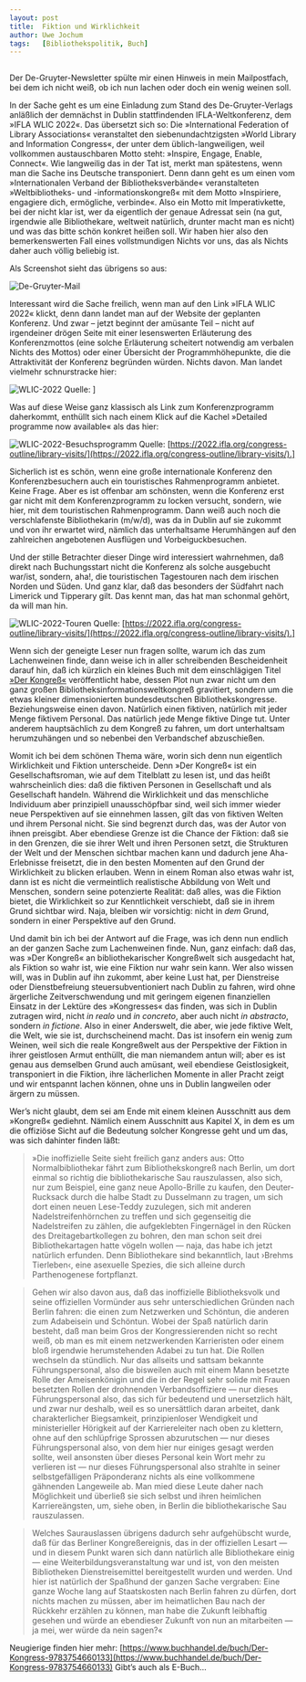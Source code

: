 ```yaml
---
layout:	post
title:	Fiktion und Wirklichkeit
author:	Uwe Jochum
tags:   [Bibliothekspolitik, Buch]
---
```


<img src="http://vg01.met.vgwort.de/na/67adec9202d44b948e6017f8b0806c3a" width="1" height="1" alt="">

Der De-Gruyter-Newsletter spülte mir einen Hinweis in mein
Mailpostfach, bei dem ich nicht weiß, ob ich nun lachen oder doch
ein wenig weinen soll. 

In der Sache geht es um eine Einladung zum Stand des
De-Gruyter-Verlags anläßlich der demnächst in Dublin
stattfindenden IFLA-Weltkonferenz, dem »IFLA WLIC 2022«. Das
übersetzt sich so: Die »International Federation of Library
Associations« veranstaltet den siebenundachtzigsten »World
Library and Information Congress«, der unter dem
üblich-langweiligen, weil vollkommen austauschbaren Motto steht:
»Inspire, Engage, Enable, Connect«. Wie langweilig das in der Tat
ist, merkt man spätestens, wenn man die Sache ins Deutsche
transponiert. Denn dann geht es um einen vom »Internationalen
Verband der Bibliotheksverbände« veranstalteten »Weltbibliotheks-
und -informationskongreß« mit dem Motto »Inspiriere, engagiere
dich, ermögliche, verbinde«. Also ein Motto mit Imperativkette,
bei der nicht klar ist, wer da eigentlich der genaue Adressat
sein (na gut, irgendwie alle Bibliothekare, weltweit natürlich,
drunter macht man es nicht) und was das bitte schön konkret
heißen soll. Wir haben hier also den bemerkenswerten Fall eines
vollstmundigen Nichts vor uns, das als Nichts daher auch völlig
beliebig ist.

Als Screenshot sieht das übrigens so aus:

![De-Gruyter-Mail](/5artikel/material/screenshot-mail-2022-07-20.png
"De-Gruyter-Mail")

Interessant wird die Sache freilich, wenn man auf den Link »IFLA
WLIC 2022« klickt, denn dann landet man auf der Website der
geplanten Konferenz. Und zwar – jetzt beginnt der amüsante Teil –
nicht auf irgendeiner drögen Seite mit einer lesenswerten
Erläuterung des Konferenzmottos (eine solche Erläuterung
scheitert notwendig am verbalen Nichts des Mottos) oder einer
Übersicht der Programmhöhepunkte, die die Attraktivität der
Konferenz begründen würden. Nichts davon. Man landet vielmehr
schnurstracke hier:

![WLIC-2022](/5artikel/material/screenshot-wlic-2022-2022-07-20.png
"WLIC-2022") Quelle: ]

Was auf diese Weise ganz klassisch als Link zum Konferenzprogramm
daherkommt, enthüllt sich nach einem Klick auf die Kachel
»Detailed programme now available« als das hier:

![WLIC-2022-Besuchsprogramm](/5artikel/material/screenshot-wlic-visits-2022-07-20.png
"WLIC-2022-Besuchsprogramm") Quelle:
[https://2022.ifla.org/congress-outline/library-visits/](https://2022.ifla.org/congress-outline/library-visits/).]

Sicherlich ist es schön, wenn eine große internationale Konferenz
den Konferenzbesuchern auch ein touristisches Rahmenprogramm
anbietet. Keine Frage. Aber es ist offenbar am schönsten, wenn
die Konferenz erst gar nicht mit dem Konferenzprogramm zu locken
versucht, sondern, wie hier, mit dem touristischen
Rahmenprogramm. Dann weiß auch noch die verschlafenste
Bibliothekarin (m/w/d), was da in Dublin auf sie zukommt und von
ihr erwartet wird, nämlich das unterhaltsame Herumhängen auf den
zahlreichen angebotenen Ausflügen und Vorbeiguckbesuchen.

Und der stille Betrachter dieser Dinge wird interessiert
wahrnehmen, daß direkt nach Buchungsstart nicht die Konferenz als
solche ausgebucht war/ist, sondern, aha!, die touristischen
Tagestouren nach dem irischen Norden und Süden. Und ganz klar,
daß das besonders der Südfahrt nach Limerick und Tipperary
gilt. Das kennt man, das hat man schonmal gehört, da will man
hin. 

![WLIC-2022-Touren](/5artikel/material/screenshot-wlic-touren-2022-07-20.png
"WLIC-2022-Touren") Quelle:
[https://2022.ifla.org/congress-outline/library-visits/](https://2022.ifla.org/congress-outline/library-visits/).]

Wenn sich der geneigte Leser nun fragen sollte, warum ich das zum
Lachenweinen finde, dann weise ich in aller schreibenden
Bescheidenheit darauf hin, daß ich kürzlich ein kleines Buch mit
dem einschlägigen Titel [»Der
Kongreß«](https://uwejochum.github.io/5artikel/2022/06/03/jochum-kongress/)
veröffentlicht habe, dessen Plot nun zwar nicht um den ganz
großen Bibliotheksinformationsweltkongreß gravitiert, sondern um
die etwas kleiner dimensionierten bundesdeutschen
Bibliothekskongresse. Beziehungsweise einen davon. Natürlich
einen fiktiven, natürlich mit jeder Menge fiktivem Personal. Das
natürlich jede Menge fiktive Dinge tut. Unter anderem
hauptsächlich zu dem Kongreß zu fahren, um dort unterhaltsam
herumzuhängen und so nebenbei den Verbandschef abzuschießen.

Womit ich bei dem schönen Thema wäre, worin sich denn nun
eigentlich Wirklichkeit und Fiktion unterscheide. Denn »Der
Kongreß« ist ein Gesellschaftsroman, wie auf dem Titelblatt zu
lesen ist, und das heißt wahrscheinlich dies: daß die fiktiven
Personen in Gesellschaft und als Gesellschaft handeln. Während
die Wirklichkeit und das menschliche Individuum aber prinzipiell
unausschöpfbar sind, weil sich immer wieder neue Perspektiven auf
sie einnehmen lassen, gilt das von fiktiven Welten und ihrem
Personal nicht. Sie sind begrenzt durch das, was der Autor von
ihnen preisgibt. Aber ebendiese Grenze ist die Chance der
Fiktion: daß sie in den Grenzen, die sie ihrer Welt und ihren
Personen setzt, die Strukturen der Welt und der Menschen sichtbar
machen kann und dadurch jene Aha-Erlebnisse freisetzt, die in den
besten Momenten auf den Grund der Wirklichkeit zu blicken
erlauben. Wenn in einem Roman also etwas wahr ist, dann ist es
nicht die vermeintlich realistische Abbildung von Welt und
Menschen, sondern seine potenzierte Realität: daß alles, was die
Fiktion bietet, die Wirklichkeit so zur Kenntlichkeit verschiebt,
daß sie in ihrem Grund sichtbar wird. Naja, bleiben wir
vorsichtig: nicht in *dem* Grund, sondern in einer Perspektive
auf den Grund.

Und damit bin ich bei der Antwort auf die Frage, was ich denn nun
endlich an der ganzen Sache zum Lachenweinen finde. Nun, ganz
einfach: daß das, was »Der Kongreß« an bibliothekarischer
Kongreßwelt sich ausgedacht hat, als Fiktion so wahr ist, wie
eine Fiktion nur wahr sein kann. Wer also wissen will, was in
Dublin auf ihn zukommt, aber keine Lust hat, per Dienstreise oder
Dienstbefreiung steuersubventioniert nach Dublin zu fahren, wird
ohne ärgerliche Zeitverschwendung und mit geringem eigenen
finanziellen Einsatz in der Lektüre des »Kongresses« das finden,
was sich in Dublin zutragen wird, nicht *in realo* und *in
concreto*, aber auch nicht *in abstracto*, sondern *in fictione*.
Also in einer Anderswelt, die aber, wie jede fiktive Welt, die
Welt, wie sie ist, durchscheinend macht. Das ist insofern ein
wenig zum Weinen, weil sich die reale Kongreßwelt aus der
Perspektive der Fiktion in ihrer geistlosen Armut enthüllt, die
man niemandem antun will; aber es ist genau aus demselben Grund
auch amüsant, weil ebendiese Geistlosigkeit, transponiert in die
Fiktion, ihre lächerlichen Momente in aller Pracht zeigt und wir
entspannt lachen können, ohne uns in Dublin langweilen oder
ärgern zu müssen.

Wer’s nicht glaubt, dem sei am Ende mit einem kleinen Ausschnitt aus
dem »Kongreß« gediehnt. Nämlich einem Ausschnitt aus Kapitel X,
in dem es um die offiziöse Sicht auf die Bedeutung solcher
Kongresse geht und um das, was sich dahinter finden läßt:

> »Die inoffizielle Seite sieht freilich ganz anders aus: Otto
> Normalbibliothekar fährt zum Bibliothekskongreß nach Berlin, um
> dort einmal so richtig die bibliothekarische Sau rauszulassen,
> also sich, nur zum Beispiel, eine ganz neue Apollo-Brille zu
> kaufen, den Deuter-Rucksack durch die halbe Stadt zu Dusselmann
> zu tragen, um sich dort einen neuen Lese-Teddy zuzulegen, sich
> mit anderen Nadelstreifenhörnchen zu treffen und sich gegenseitig
> die Nadelstreifen zu zählen, die aufgeklebten Fingernägel in den
> Rücken des Dreitagebartkollegen zu bohren, den man schon seit
> drei Bibliothekartagen hatte vögeln wollen — naja, das habe ich
> jetzt natürlich erfunden. Denn Bibliothekare sind bekanntlich,
> laut ›Brehms Tierleben‹, eine asexuelle Spezies, die sich alleine
> durch Parthenogenese fortpflanzt.

> Gehen wir also davon aus, daß das inoffizielle Bibliotheksvolk
> und seine offiziellen Vormünder aus sehr unterschiedlichen
> Gründen nach Berlin fahren: die einen zum Netzwerken und
> Schöntun, die anderen zum Adabeisein und Schöntun. Wobei der Spaß
> natürlich darin besteht, daß man beim Gros der Kongressierenden
> nicht so recht weiß, ob man es mit einem netzwerkenden
> Karrieristen oder einem bloß irgendwie herumstehenden Adabei zu
> tun hat. Die Rollen wechseln da stündlich. Nur das allseits und
> sattsam bekannte Führungspersonal, also die bisweilen auch mit
> einem Mann besetzte Rolle der Ameisenkönigin und die in der Regel
> sehr solide mit Frauen besetzten Rollen der drohnenden
> Verbandsoffiziere — nur dieses Führungspersonal also, das sich
> für bedeutend und unersetzlich hält, und zwar nur deshalb, weil
> es so unersättlich daran arbeitet, dank charakterlicher
> Biegsamkeit, prinzipienloser Wendigkeit und ministerieller
> Hörigkeit auf der Karriereleiter nach oben zu klettern, ohne auf
> den schlüpfrige Sprossen abzurutschen — nur dieses
> Führungspersonal also, von dem hier nur einiges gesagt werden
> sollte, weil ansonsten über dieses Personal kein Wort mehr zu
> verlieren ist — nur dieses Führungspersonal also strahlte in
> seiner selbstgefälligen Präponderanz nichts als eine vollkommene
> gähnenden Langeweile ab. Man mied diese Leute daher nach
> Möglichkeit und überließ sie sich selbst und ihren heimlichen
> Karriereängsten, um, siehe oben, in Berlin die bibliothekarische
> Sau rauszulassen.

> Welches Saurauslassen übrigens dadurch sehr aufgehübscht wurde,
> daß für das Berliner Kongreßereignis, das in der offiziellen
> Lesart — und in diesem Punkt waren sich dann natürlich alle
> Bibliothekare einig — eine Weiterbildungsveranstaltung war und
> ist, von den meisten Bibliotheken Dienstreisemittel
> bereitgestellt wurden und werden. Und hier ist natürlich der
> Spaßhund der ganzen Sache vergraben: Eine ganze Woche lang auf
> Staatskosten nach Berlin fahren zu dürfen, dort nichts machen zu
> müssen, aber im heimatlichen Bau nach der Rückkehr erzählen zu
> können, man habe die Zukunft leibhaftig gesehen und würde an
> ebendieser Zukunft von nun an mitarbeiten — ja mei, wer würde da
> nein sagen?«

Neugierige finden hier mehr:
[https://www.buchhandel.de/buch/Der-Kongress-9783754660133](https://www.buchhandel.de/buch/Der-Kongress-9783754660133)
Gibt’s auch als E-Buch…
